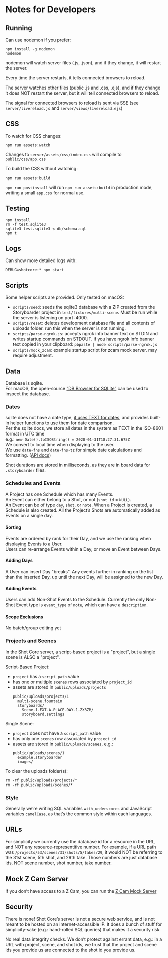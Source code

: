 # Notes for Developers

## Running

Can use nodemon if you prefer:

```
npm install -g nodemon
nodemon
```

nodemon will watch server files (.js, .json), and if they change, it will restart the server.

Every time the server restarts, it tells connected browsers to reload.

The server watches other files (public .js and .css, .ejs), and if they change it does NOT restart the server, but it will tell connected browsers to reload.

The signal for connected browsers to reload is sent via SSE (see `server/livereload.js` and `server/views/livereload.ejs`)

## CSS

To watch for CSS changes:

```
npm run assets:watch
```

Changes to `server/assets/css/index.css` will compile to `public/css/app.css`

To build the CSS without watching:

```
npm run assets:build
```

`npm run postinstall` will run `npm run assets:build` in production mode, writing a small `app.css` for normal use.

## Testing

```
npm install
rm -f test.sqlite3
sqlite3 test.sqlite3 < db/schema.sql
npm t
```

## Logs

Can show more detailed logs with:
```
DEBUG=shotcore:* npm start
```

## Scripts

Some helper scripts are provided. Only tested on macOS:

- `scripts/seed`: seeds the sqlite3 database with a ZIP created from the Storyboarder project in `test/fixtures/multi-scene`. Must be run while the server is listening on port :4000.
- `scripts/reset`: deletes development database file and all contents of uploads folder. run this when the server is not running.
- `scripts/parse-ngrok.js`: accepts ngrok info banner text on STDIN and writes startup commands on STDOUT. if you have ngrok info banner text copied in your clipboard: `pbpaste | node scripts/parse-ngrok.js`
- `scripts/mock_zcam`: example startup script for zcam mock server. may require adjustment.  

## Data

Database is sqlite.  
For macOS, the open-source [“DB Browser for SQLite”](https://github.com/sqlitebrowser/sqlitebrowser) can be used to inspect the database.

### Dates

sqlite does not have a date type, [it uses TEXT for dates](https://www.sqlite.org/lang_datefunc.html), and provides built-in helper functions to use them for date comparison.  
Per the sqlite docs, we store all dates in the system as TEXT in the ISO-8601 format in UTC time  
e.g.: `new Date().toISOString() = 2020-01-31T18:27:31.675Z`  
We convert to local time when displaying to the user.  
We use `date-fns` and `date-fns-tz` for simple date calculations and formatting. ([API docs](https://date-fns.org/v2.9.0/docs/Getting-Started))

Shot durations are stored in milliseconds, as they are in board data for `.storyboarder` files.

### Schedules and Events
A Project has one Schedule which has many Events.  
An Event can either belong to a Shot, or not (`shot_id` = `NULL`).  
An Event can be of type `day`, `shot`, or `note`.
When a Project is created, a Schedule is also created. All the Project’s Shots are automatically added as Events on a single day.

#### Sorting
Events are ordered by rank for their Day, and we use the ranking when displaying Events to a User.  
Users can re-arrange Events within a Day, or move an Event between Days.  

#### Adding Days
A User can insert Day "breaks". Any events further in ranking on the list than the inserted Day, up until the next Day, will be assigned to the new Day.  

#### Adding Events
Users can add Non-Shot Events to the Schedule. Currently the only Non-Shot Event type is `event_type` of `note`, which can have a `description`.

#### Scope Exclusions
No batch/group editing yet

### Projects and Scenes

In the Shot Core server, a script-based project is a "project", but a single scene is ALSO a "project".

Script-Based Project:
- `project` has a `script_path` value
- has one or multiple `scenes` rows associated by `project_id`
- assets are stored in `public/uploads/projects`
  ```
  public/uploads/projects/1
    multi-scene.fountain
    storyboards/
      Scene-1-EXT-A-PLACE-DAY-1-ZX3ZM/
      storyboard.settings
  ```

Single Scene:
- `project` does not have a `script_path` value
- has only one `scenes` row associated by `project_id`
- assets are stored in `public/uploads/scenes`, e.g.:  
  ```
  public/uploads/scenes/1
    example.storyboarder
    images/
  ```

To clear the uploads folder(s):

    rm -rf public/uploads/projects/*
    rm -rf public/uploads/scenes/*

### Style

Generally we’re writing SQL variables `with_underscores` and JavaScript variables `camelCase`, as that’s the common style within each languages.

## URLs

For simplicity we currently use the database id for a resource in the URL, and NOT any resource-representitive number. For example, if a URL path was `/projects/53/scenes/31/shots/5/takes/29`, it would NOT be referring to the 31st scene, 5th shot, and 29th take. Those numbers are just database ids, NOT scene number, shot number, take number.

## Mock Z Cam Server

If you don’t have access to a Z Cam, you can run the [Z Cam Mock Server](./lib/zcam/mock-server/README.md) 

## Security

There is none! Shot Core’s server is not a secure web service, and is not meant to be hosted on an internet-accessible IP. It does a bunch of stuff for simplicity-sake (e.g.: hand-rolled SQL queries) that makes it a security risk.

No real data integrity checks. We don’t protect against errant data, e.g.: in a URL with project, scene, and shot ids, we trust that the project and scene ids you provide us are connected to the shot id you provide us.
